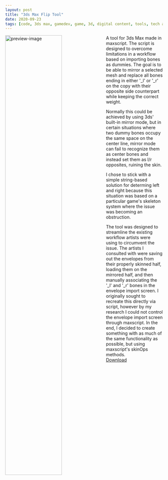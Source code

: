 ```yaml
---
layout: post
title: "3ds Max Flip Tool"
date: 2020-09-23
tags: [code, 3ds max, gamedev, game, 3d, digital content, tools, tech art, script, add-on, addon, maxscript]
---
```

<style>img[src*="#preview"]{float:left; width:60%; padding-right: 20px}</style>

![preview-image]({{site.url}}/code/flip-tool/preview.png#preview)
A tool for 3ds Max made in maxscript. The script is designed to overcome limitations in a workflow based on importing bones as dummies. The goal is to be able to mirror a selected mesh and replace all bones ending in either '_l' or '_r' on the copy with their opposite side counterpart while keeping the correct weight.  

Normally this could be achieved by using 3ds' built-in mirror mode, but in certain situations where two dummy bones occupy the same space on the center line, mirror mode can fail to recognize them as center bones and instead set them as l/r opposites, ruining the skin.  

I chose to stick with a simple string-based solution for determing left and right because this situation was based on a particular game's skeleton system where the issue was becoming an obstruction.  

The tool was designed to streamline the existing workflow artists were using to circumvent the issue. The artists I consulted with were saving out the envelopes from their properly skinned half, loading them on the mirrored half, and then manually associating the '_l' and '_r' bones in the envelope import screen. I originally sought to recreate this directly via script, however by my research I could not control the envelope import screen through maxscript. In the end, I decided to create something with as much of the same functionality as possible, but using maxscript's skinOps methods.  
[Download]({{site.url}}/code/flip-tool/Flip_Tool.ms)